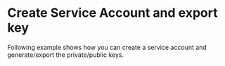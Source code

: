 # Create Service Account and export key

Following example shows how you can create a service account and generate/export the private/public keys.